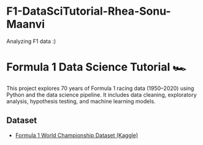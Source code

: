 # F1-DataSciTutorial-Rhea-Sonu-Maanvi
Analyzing F1 data :)

# Formula 1 Data Science Tutorial 🏎️

This project explores 70 years of Formula 1 racing data (1950–2020) using Python and the data science pipeline. It includes data cleaning, exploratory analysis, hypothesis testing, and machine learning models.

## Dataset
- [Formula 1 World Championship Dataset (Kaggle)](https://www.kaggle.com/datasets/rohanrao/formula-1-world-championship-1950-2020)

